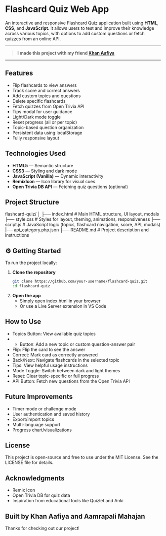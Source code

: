 # Flashcard Quiz Web App

An interactive and responsive Flashcard Quiz application built using **HTML**, **CSS**, and **JavaScript**. It allows users to test and improve their knowledge across various topics, with options to add custom questions or fetch quizzes from an online API.

---

>  **I made this project with my friend [Khan Aafiya](https://github.com/khan-aafiya)**

---

## Features

- Flip flashcards to view answers
- Track score and correct answers
- Add custom topics and questions
- Delete specific flashcards
- Fetch quizzes from Open Trivia API
- Tips modal for user guidance
- Light/Dark mode toggle
- Reset progress (all or per topic)
- Topic-based question organization
- Persistent data using localStorage
- Fully responsive layout

## Technologies Used

- **HTML5** — Semantic structure
- **CSS3** — Styling and dark mode
- **JavaScript (Vanilla)** — Dynamic interactivity
- **RemixIcon** — Icon library for visual cues
- **Open Trivia DB API** — Fetching quiz questions (optional)

## Project Structure

flashcard-quiz/
│
├── index.html # Main HTML structure, UI layout, modals
├── style.css # Styles for layout, theming, animations, responsiveness
├── script.js # JavaScript logic (topics, flashcard navigation, score, API, modals)
|── api_category.php.json
├── README.md # Project description and instructions

## ⚙️ Getting Started

To run the project locally:

1. **Clone the repository**
   ```bash
   git clone https://github.com/your-username/flashcard-quiz.git
   cd flashcard-quiz
2. **Open the app**
   - Simply open index.html in your browser
   - Or use a Live Server extension in VS Code

## How to Use

- Topics Button: View available quiz topics
- + Button: Add a new topic or custom question-answer pair
- Flip: Flip the card to see the answer
- Correct: Mark card as correctly answered
- Back/Next: Navigate flashcards in the selected topic
- Tips: View helpful usage instructions
- Mode Toggle: Switch between dark and light themes
- Reset: Clear topic-specific or full progress
- API Button: Fetch new questions from the Open Trivia API

## Future Improvements

 - Timer mode or challenge mode
 - User authentication and saved history
 - Export/import topics
 - Multi-language support
 - Progress chart/visualizations

## License
   This project is open-source and free to use under the MIT License.
   See the LICENSE file for details.

## Acknowledgments

  - Remix Icon
  - Open Trivia DB for quiz data
  - Inspiration from educational tools like Quizlet and Anki

## Built by Khan Aafiya and Aamrapali Mahajan
  Thanks for checking out our project!

